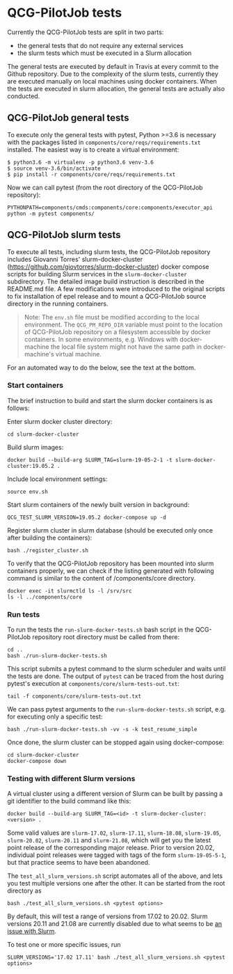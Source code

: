 # QCG-PilotJob tests

Currently the QCG-PilotJob tests are split in two parts:

* the general tests that do not require any external services
* the slurm tests which must be executed in a Slurm allocation

The general tests are executed by default in Travis at every commit to the Github repository. Due to the complexity of the slurm tests, currently they are executed manually on local machines using docker containers. When the tests are executed in slurm allocation, the general tests are actually also conducted.

## QCG-PilotJob general tests

To execute only the general tests with pytest, Python >=3.6 is necessary with the packages listed in `components/core/reqs/requirements.txt` installed. The easiest way is to create a virtual environment:

```console
$ python3.6 -m virtualenv -p python3.6 venv-3.6
$ source venv-3.6/bin/activate
$ pip install -r components/core/reqs/requirements.txt
```

Now we can call pytest (from the root directory of the QCG-PilotJob repository):

```console
PYTHONPATH=components/cmds:components/core:components/executor_api python -m pytest components/
```

## QCG-PilotJob slurm tests

To execute all tests, including slurm tests, the QCG-PilotJob repository includes Giovanni Torres' slurm-docker-cluster (https://github.com/giovtorres/slurm-docker-cluster) docker compose scripts for building Slurm services in the `slurm-docker-cluster` subdirectory. The detailed image build instruction is described in the README.md file. A few modifications were introduced to the original scripts to fix installation of epel release and to mount a QCG-PilotJob source directory in the running containers.

> Note: The `env.sh` file must be modified according to the local environment. The
> `QCG_PM_REPO_DIR` variable must point to the location of QCG-PilotJob repository
> on a filesystem accessible by docker containers. In some environments, e.g.
> Windows with docker-machine the local file system might not have the same
> path in docker-machine's virtual machine.

For an automated way to do the below, see the text at the bottom.

### Start containers

The brief instruction to build and start the slurm docker containers is as follows:

Enter slurm docker cluster directory:

```console
cd slurm-docker-cluster
```

Build slurm images:

```console
docker build --build-arg SLURM_TAG=slurm-19-05-2-1 -t slurm-docker-cluster:19.05.2 .
```

Include local environment settings:

```console
source env.sh
```

Start slurm containers of the newly built version in background:

```console
QCG_TEST_SLURM_VERSION=19.05.2 docker-compose up -d
```

Register slurm cluster in slurm database (should be executed only once after building the containers):

```console
bash ./register_cluster.sh
```

To verify that the QCG-PilotJob repository has been mounted into slurm containers properly, we can check if the listing generated with following command is similar to the content of /components/core directory.

```console
docker exec -it slurmctld ls -l /srv/src
ls -l ../components/core
```

### Run tests

To run the tests the `run-slurm-docker-tests.sh` bash script in the QCG-PilotJob repository root directory must be called from there:

```console
cd ..
bash ./run-slurm-docker-tests.sh
```

This script submits a pytest command to the slurm scheduler and waits until the tests are done. The output of `pytest` can be traced from the host during pytest's execution at `components/core/slurm-tests-out.txt`:

```console
tail -f components/core/slurm-tests-out.txt
```

We can pass pytest arguments to the `run-slurm-docker-tests.sh` script, e.g. for executing only a specific test:

```console
bash ./run-slurm-docker-tests.sh -vv -s -k test_resume_simple
```

Once done, the slurm cluster can be stopped again using docker-compose:

```console
cd slurm-docker-cluster
docker-compose down
```

### Testing with different Slurm versions

A virtual cluster using a different version of Slurm can be built by passing a git identifier to the build command like this:

```console
docker build --build-arg SLURM_TAG=<id> -t slurm-docker-cluster:<version> .
```

Some valid values are `slurm-17.02`, `slurm-17.11`, `slurm-18.08`,
`slurm-19.05`, `slurm-20.02`, `slurm-20.11` and `slurm-21.08`, which will get
you the latest point release of the corresponding major release. Prior to
version 20.02, individual point releases were tagged with tags of the form
`slurm-19-05-5-1`, but that practice seems to have been abandoned.

The `test_all_slurm_versions.sh` script automates all of the above, and lets
you test multiple versions one after the other. It can be started from the root
directory as

```console
bash ./test_all_slurm_versions.sh <pytest options>
```

By default, this will test a range of versions from 17.02 to 20.02. Slurm
versions  20.11 and 21.08 are currently disabled due to what seems to be
[an issue with Slurm](https://bugs.schedmd.com/show_bug.cgi?id=13553).

To test one or more specific issues, run

```console
SLURM_VERSIONS='17.02 17.11' bash ./test_all_slurm_versions.sh <pytest options>
```

